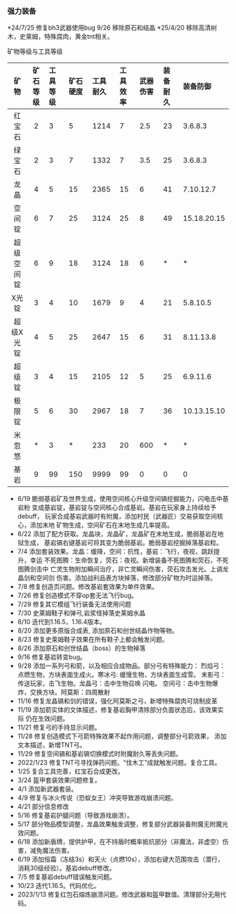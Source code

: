 ### 强力装备
*24/7/25 修复bh3武器使用bug
9/26 移除原石和结晶
*25/4/20 移除高清树木，史莱姆，特殊腐肉，黄金tnt相关。

矿物等级与工具等级

|  矿物   |矿石等级|工具等级|矿石硬度|工具耐久|工具效率|武器伤害|装备耐久|装备防御|
|:-----:|:---:|:---|:---|:---|:---|:---|:---|:---|
|  红宝石  |2|3|5|1214|7|2.5|23|3.6.8.3|
|  绿宝石  |2|3|7|1332|7|3.5|25|3.6.8.3|
|  龙晶   |4|5|15|2365|15|6|41|7.10.12.7|
|  空间锭  |6|7|25|3124|25|8|49|15.18.20.15|
| 超级空间锭 |6|9|18|3124|18|6|*|*|
|  X光锭  |3|4|10|1679|9|4|21|5.8.10.5|
| 超级X光锭 |4|5|25|2647|15|6|31|8.11.13.8|
|  超级锭  |3|4|15|2105|12|5|25|6.9.11.6|
|  极限锭  |5|6|30|2967|18|7|36|10.13.15.10|
|  米忽悠  |*|3|*|233|20|600|*|*|
|  基岩   |9|99|150|9999|99|0|0|0|

* 6/19 脆弱基岩矿及世界生成，使用空间核心升级空间镐挖掘能力，闪电击中基岩粉
    变成基岩锭，基岩锭与空间核心合成基岩。基岩在玩家身上持续给予debuff，
    玩家合成基岩武器时有附魔，添加村民（武器匠）交易获取空间核心，添加末地
    矿物生成，空间矿石在末地生成几率提高。
* 6/22 添加了配方获取。龙晶块，龙晶矿，龙晶矿在末地生成，脆弱基岩在地狱生成，
    基岩镐右键基岩可将其变为脆弱基岩。脆弱基岩挖掘掉落基岩粒。
* 7/4 添加套装效果。龙晶：缓降，空间：抗性，基岩：飞行，夜视，跳跃提升，幸运
    不死图腾：生命恢复，荧石：夜视。新增装备不死图腾和荧石，不死图腾剑击中
    亡灵生物附加瞬间治疗，非亡灵瞬间伤害，荧石攻击发光。上调龙晶剑和空间剑
    伤害。添加战利品表方块掉落，修改部分矿物为时运掉落。
* 7/8 修复创造页问题。修改基岩套效果为单件效果。
* 7/26 修复创造模式不穿op套无法飞行bug。
* 7/29 修复其它模组飞行装备无法使用问题
* 7/30 史莱姆鞋子和弹弓,岩浆怪掉落史莱姆水晶
* 8/10 迭代到1.16.5，1.16.4版本。
* 8/20 添加更多原版合成表, 添加原石和创世结晶作物等物。
* 8/23 修复史莱姆鞋子效果在所有鞋子上都会触发问题。
* 8/26 添加原石和创世结晶（boss）的生物掉落
* 9/16 修复基岩转变bug。
* 9/28 添加一系列弓和箭，以及相应合成物品。部分弓有特殊能力：
烈焰弓：点燃生物，方块表面生成火。寒冰弓: 缓慢生物，方块表面生成雪。
末影弓：传送玩家，击飞生物。龙晶弓：击中生物召唤 闪电。
空间弓：击中生物爆炸，交换方块。阿莫斯：四周散射
* 11/16 修复龙晶镐和剑的错误，强化阿莫斯之弓，新增特殊腐肉可烧制皮革
* 11/19 添加箭实体的文体描述，修复基岩胸甲清除部分负面状态后，该效果实际
仍在生效问题。
* 11/21 修复弓的手持显示问题。
* 11/28 修复创造模式下弓箭特殊效果不起作用问题，调整部分弓箭效果，
添加文本描述，新增TNT弓。
* 11/29 修复空间镐和基岩镐切换模式时附魔耐久等丢失问题。
* 2022/1/23 修复TNT弓寻找弹药问题。“伐木工”成就触发问题。复合工具。
* 1/25 复合工具完善，红宝石合成更改。
* 3/24 盔甲套装效果问题修复。
* 4/1 添加新武器套装。
* 4/9 修复与冰火传说（恐蚁女王）冲突导致游戏崩溃问题。
* 4/21 部分信息修改
* 5/16 修复基岩护腿问题（导致游戏崩溃）。
* 5/17 部分物品模型调整，龙晶效果触发调整，修复部分武器装备附魔无附魔光效问题。
* 6/18 添加新盾牌，提供护甲，在不持盾时概率抵抗部分（非魔法，非虚空）伤害，减免魔法伤害。
* 6/19 添加恒霜（冻结3s）和天火（点燃10s），添加右键大范围攻击（潜行，消耗30级经验）。基岩debuff修改。
* 7/5 修复基岩debuff错误触发问题。
* 10/23 迭代1.16.5。代码优化。
* 2023/1/13 修复红包石熔炼崩溃问题。修改武器和盔甲数值。清理部分无用代码。
